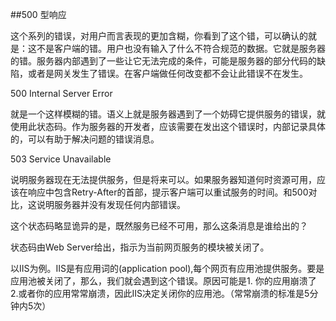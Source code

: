 ##500 型响应


这个系列的错误，对用户而言表现的更加含糊，你看到了这个错，可以确认的就是：这不是客户端的错。用户也没有输入了什么不符合规范的数据。它就是服务器的错。服务器内部遇到了一些让它无法完成的条件，可能是服务器的部分代码的缺陷，或者是网关发生了错误。在客户端做任何改变都不会让此错误不在发生。

500 Internal Server Error

 就是一个这样模糊的错。语义上就是服务器遇到了一个妨碍它提供服务的错误，就使用此状态码。作为服务器的开发者，应该需要在发出这个错误时，内部记录具体的，可以有助于解决问题的错误消息。

503 Service Unavailable 

说明服务器现在无法提供服务，但是将来可以。如果服务器知道何时资源可用，应该在响应中包含Retry-After的首部，提示客户端可以重试服务的时间。和500对比，这说明服务器并没有发现任何内部错误。

这个状态码略显诡异的是，既然服务已经不可用，那么这条消息是谁给出的？

状态码由Web Server给出，指示为当前网页服务的模块被关闭了。

以IIS为例。IIS是有应用词的(application pool),每个网页有应用池提供服务。要是应用池被关闭了，那么，我们就会遇到这个错误。原因可能是1. 你的应用崩溃了 2.或者你的应用常常崩溃，因此IIS决定关闭你的应用池。（常常崩溃的标准是5分钟内5次）


